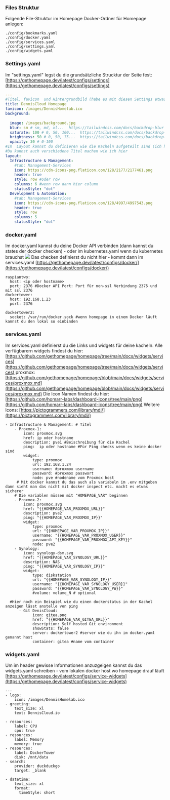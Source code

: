 ### Files Struktur
Folgende File-Struktur im Homepage Docker-Ordner für Homepage anlegen:
```
./config/bookmarks.yaml
./config/docker.yaml
./config/services.yaml
./config/settings.yaml
./config/widgets.yaml
```
### Settings.yaml
Im "settings.yaml" legst du die grundsätzliche Strucktur der Seite fest:
[https://gethomepage.dev/latest/configs/settings](https://gethomepage.dev/latest/configs/settings)
```Yaml
---
#Titel, favicon  und Hintergrundbild (habe es mit diesen Settings etwas unscharf gemacht
title: DennisCloud Homepage
favicon: /images/DennisHomelab.ico
background:
 
  image: /images/background.jpg
  blur: sm # sm, md, xl...  https://tailwindcss.com/docs/backdrop-blur
  saturate: 100 # 0, 50, 100...  https://tailwindcss.com/docs/backdrop-saturate
  brightness: 50 # 0, 50, 75...  https://tailwindcss.com/docs/backdrop-brightness
  opacity: 30 # 0-100
#Im  Layout kannst du definieren wie die Kacheln aufgeteilt sind (ich habe sie in eine "row" genommen geht aber auch im style "column"
#Du kannst auch verschiedene Titel machen wie ich hier
layout:
  Infrastructure & Management:
    #tab: Management-Services
    icon: https://cdn-icons-png.flaticon.com/128/2177/2177461.png
    header: true
    style: row #oder row
    columns: 6 #wenn row dann hier column
    statusStyle: "dot"
  Development & Automation:
    #tab: Management-Services
    icon: https://cdn-icons-png.flaticon.com/128/4997/4997543.png
    header: true
    style: row
    columns: 5
    statusStyle: "dot"
```
### docker.yaml
Im docker.yaml kannst du deine Docker API verbinden (dann kannst du states der docker checken) - oder im kubernetes.yaml wenn du kubernetes brauchst
![](https://appflowy.denniscloud.io/api/file_storage/f1683278-ac40-4561-820e-f26e54d4427a/v1/blob/cf324305%2D43b4%2D4a46%2D805f%2Db33f9d35b631/8qen8NUOVehobYQafZ2wJ7kkeaMmgx0RWXslbfykr-o=.png)
Das checken definierst du nicht hier - kommt dann im services.yaml
[https://gethomepage.dev/latest/configs/docker/](https://gethomepage.dev/latest/configs/docker/)
```
raspiantwo:
  host: <ip oder hostname>
  port: 2376 #Docker API Port: Port für non-ssl Verbindung 2375 und mit ssl 2376
dockertower:
  host: 192.168.1.23
  port: 2376

dockertower2:
  socket: /var/run/docker.sock #wenn homepage in einem Docker läuft kannst du den lokal so einbinden
```

### services.yaml
Im services.yaml definierst du die Links und widgets für deine kacheln.
Alle verfügbarern widgets findest du hier:
[https://github.com/gethomepage/homepage/tree/main/docs/widgets/services](https://github.com/gethomepage/homepage/tree/main/docs/widgets/services)
proxmox: [https://github.com/gethomepage/homepage/blob/main/docs/widgets/services/proxmox.md](https://github.com/gethomepage/homepage/blob/main/docs/widgets/services/proxmox.md)
Die Icon Namen findest du hier: [https://github.com/homarr-labs/dashboard-icons/tree/main/png](https://github.com/homarr-labs/dashboard-icons/tree/main/png)
Weitere Icons: [https://pictogrammers.com/library/mdi/](https://pictogrammers.com/library/mdi/)
```
- Infrastructure & Management: # Titel 
    - Proxmox-1:
        icon: proxmox.svg
        href: ip oder hostname
        description: pve1 #Beischreibung für die Kachel
        ping:  ip oder hostname #Für Ping checks wenn es keine docker sind
        widget:
            type: proxmox
            url: 192.168.1.24 
            username: #proxmox username
            password: #proxmox passwort
            node: pve #nodename vom Proxmox host
     # Mit docker kannst du das auch als variabeln im .env mitgeben dann sieht man das nicht mit docker inspect etc. macht es etwas sicherer
    # Die variablen müssen mit "HOMEPAGE_VAR" beginnen
    - Proxmox-2:
        icon: proxmox.svg
        href: "{{HOMEPAGE_VAR_PROXMOX_URL}}"
        description: pve2
        ping: "{{HOMEPAGE_VAR_PROXMOX_IP}}"
        widget:
            type: proxmox
            url: "{{HOMEPAGE_VAR_PROXMOX_IP}}"
            username: "{{HOMEPAGE_VAR_PROXMOX_USER}}"
            password: "{{HOMEPAGE_VAR_PROXMOX_API_KEY}}"
            node: pve2
    - Synology:
        icon: synology-dsm.svg
        href: "{{HOMEPAGE_VAR_SYNOLOGY_URL}}"
        description: NAS
        ping: "{{HOMEPAGE_VAR_SYNOLOGY_IP}}"
        widget:
            type: diskstation
            url: "{{HOMEPAGE_VAR_SYNOLOGY_IP}}"
            username: "{{HOMEPAGE_VAR_SYNOLOGY_USER}}"
            password: "{{HOMEPAGE_VAR_SYNOLOGY_PW}}"
            #volume: volume_N # optional
            
  #Hier noch ein Beispiel wie du einen dockerstatus in der Kachel anzeigen lässt anstelle von ping
      - Git DenisCloud:
            icon: gitea.png
            href: "{{HOMEPAGE_VAR_GITEA_URL}}"
            description: Self hosted Git environment
            showStats: false
            server: dockertower2 #server wie du ihn im docker.yaml genannt hast
            container: gitea #name vom container
```

### widgets.yaml
Um im header gewisse Informationen anzuzgeigen kannst du das widgets.yaml schreiben - vom lokalen docker host wo homepage drauf läuft
[https://gethomepage.dev/latest/configs/service-widgets](https://gethomepage.dev/latest/configs/service-widgets)

```
---
- logo:
    icon: /images/DennisHomelab.ico
- greeting:
    text_size: xl
    text: DennisCloud.io

- resources:
    label: CPU
    cpu: true
- resources:
    label: Memory
    memory: true
- resources:
    label: DockerTower
    disk: /mnt/data
- search:
    provider: duckduckgo
    target: _blank
    
- datetime:
    text_size: xl
    format:
      timeStyle: short
```
